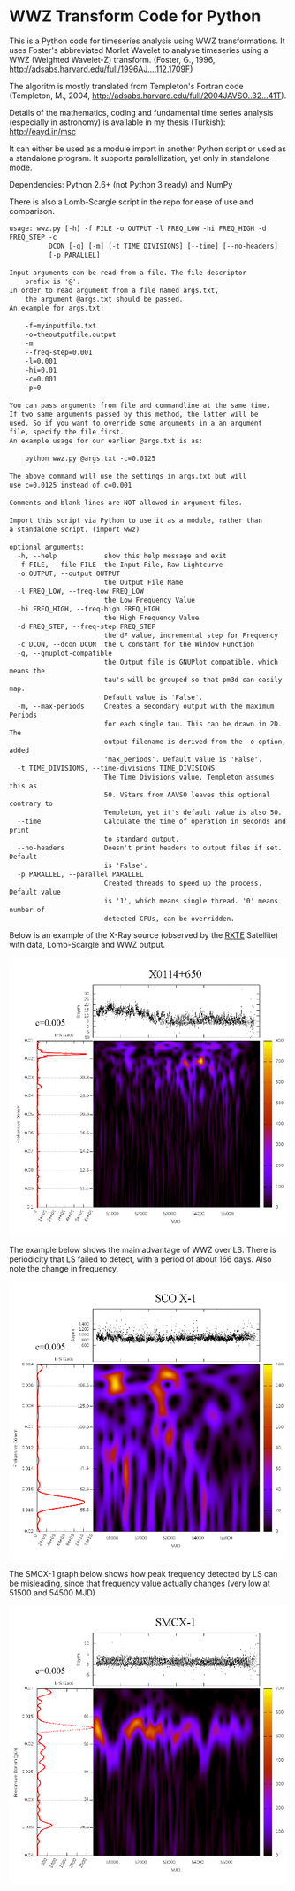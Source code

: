 # WWZ Transform Code for Python

This is a Python code for timeseries analysis using WWZ transformations. It uses Foster's abbreviated Morlet Wavelet to analyse timeseries using a WWZ (Weighted Wavelet-Z) transform. (Foster, G., 1996, http://adsabs.harvard.edu/full/1996AJ....112.1709F)

The algoritm is mostly translated from Templeton's Fortran code (Templeton, M., 2004, http://adsabs.harvard.edu/full/2004JAVSO..32...41T).

Details of the mathematics, coding and fundamental time series analysis (especially in astronomy) is available in my thesis (Turkish): http://eayd.in/msc

It can either be used as a module import in another Python script or used as a standalone program. It supports paralellization, yet only in standalone mode.

Dependencies: Python 2.6+ (not Python 3 ready) and NumPy

There is also a Lomb-Scargle script in the repo for ease of use and comparison.

    usage: wwz.py [-h] -f FILE -o OUTPUT -l FREQ_LOW -hi FREQ_HIGH -d FREQ_STEP -c
              DCON [-g] [-m] [-t TIME_DIVISIONS] [--time] [--no-headers]
              [-p PARALLEL]
              
    Input arguments can be read from a file. The file descriptor
        prefix is '@'.
    In order to read argument from a file named args.txt,
        the argument @args.txt should be passed.
    An example for args.txt:

        -f=myinputfile.txt
        -o=theoutputfile.output
        -m
        --freq-step=0.001
        -l=0.001
        -hi=0.01
        -c=0.001
        -p=0

    You can pass arguments from file and commandline at the same time.
    If two same arguments passed by this method, the latter will be
    used. So if you want to override some arguments in a an argument
    file, specify the file first.
    An example usage for our earlier @args.txt is as:

        python wwz.py @args.txt -c=0.0125

    The above command will use the settings in args.txt but will
    use c=0.0125 instead of c=0.001

    Comments and blank lines are NOT allowed in argument files.

    Import this script via Python to use it as a module, rather than
    a standalone script. (import wwz)

    optional arguments:
      -h, --help            show this help message and exit
      -f FILE, --file FILE  the Input File, Raw Lightcurve
      -o OUTPUT, --output OUTPUT
                            the Output File Name
      -l FREQ_LOW, --freq-low FREQ_LOW
                            the Low Frequency Value
      -hi FREQ_HIGH, --freq-high FREQ_HIGH
                            the High Frequency Value
      -d FREQ_STEP, --freq-step FREQ_STEP
                            the dF value, incremental step for Frequency
      -c DCON, --dcon DCON  the C constant for the Window Function
      -g, --gnuplot-compatible
                            the Output file is GNUPlot compatible, which means the
                            tau's will be grouped so that pm3d can easily map.
                            Default value is 'False'.
      -m, --max-periods     Creates a secondary output with the maximum Periods
                            for each single tau. This can be drawn in 2D. The
                            output filename is derived from the -o option, added
                            'max_periods'. Default value is 'False'.
      -t TIME_DIVISIONS, --time-divisions TIME_DIVISIONS
                            The Time Divisions value. Templeton assumes this as
                            50. VStars from AAVSO leaves this optional contrary to
                            Templeton, yet it's default value is also 50.
      --time                Calculate the time of operation in seconds and print
                            to standard output.
      --no-headers          Doesn't print headers to output files if set. Default
                            is 'False'.
      -p PARALLEL, --parallel PARALLEL
                            Created threads to speed up the process. Default value
                            is '1', which means single thread. '0' means number of
                            detected CPUs, can be overridden.


Below is an example of the X-Ray source (observed by the [RXTE](https://heasarc.gsfc.nasa.gov/docs/xte/xte_1st.html) Satellite) with data, Lomb-Scargle and WWZ output.

![Example Graph](graph/x0114+650.png)

The example below shows the main advantage of WWZ over LS. There is periodicity that LS failed to detect, with a period of about 166 days. Also note the change in frequency.

![Sco X-1](graph/sco-x1.png)

The SMCX-1 graph below shows how peak frequency detected by LS can be misleading, since that frequency value actually changes (very low at 51500 and 54500 MJD)

![SMCX-1](graph/smcx-1.png)
